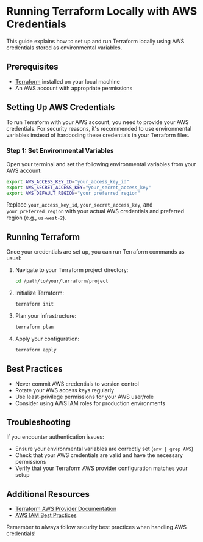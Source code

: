 # Running Terraform Locally with AWS Credentials

This guide explains how to set up and run Terraform locally using AWS credentials stored as environmental variables.

## Prerequisites

- [Terraform](https://www.terraform.io/downloads.html) installed on your local machine
- An AWS account with appropriate permissions

## Setting Up AWS Credentials

To run Terraform with your AWS account, you need to provide your AWS credentials. For security reasons, it's recommended to use environmental variables instead of hardcoding these credentials in your Terraform files.

### Step 1: Set Environmental Variables

Open your terminal and set the following environmental variables from your AWS account:

```bash
export AWS_ACCESS_KEY_ID="your_access_key_id"
export AWS_SECRET_ACCESS_KEY="your_secret_access_key"
export AWS_DEFAULT_REGION="your_preferred_region"
```

Replace `your_access_key_id`, `your_secret_access_key`, and `your_preferred_region` with your actual AWS credentials and preferred region (e.g., `us-west-2`).

## Running Terraform

Once your credentials are set up, you can run Terraform commands as usual:

1. Navigate to your Terraform project directory:

   ```bash
   cd /path/to/your/terraform/project
   ```

2. Initialize Terraform:

   ```bash
   terraform init
   ```

3. Plan your infrastructure:

   ```bash
   terraform plan
   ```

4. Apply your configuration:
   ```bash
   terraform apply
   ```

## Best Practices

- Never commit AWS credentials to version control
- Rotate your AWS access keys regularly
- Use least-privilege permissions for your AWS user/role
- Consider using AWS IAM roles for production environments

## Troubleshooting

If you encounter authentication issues:

- Ensure your environmental variables are correctly set (`env | grep AWS`)
- Check that your AWS credentials are valid and have the necessary permissions
- Verify that your Terraform AWS provider configuration matches your setup

## Additional Resources

- [Terraform AWS Provider Documentation](https://registry.terraform.io/providers/hashicorp/aws/latest/docs)
- [AWS IAM Best Practices](https://docs.aws.amazon.com/IAM/latest/UserGuide/best-practices.html)

Remember to always follow security best practices when handling AWS credentials!
